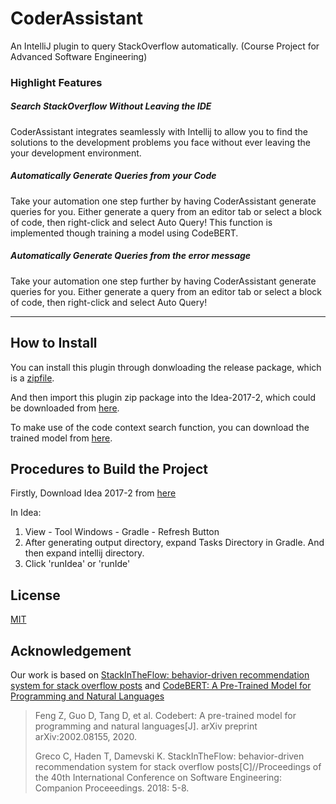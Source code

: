 # CoderAssistant

An IntelliJ plugin to query StackOverflow automatically. (Course Project for Advanced Software Engineering)



### Highlight Features

##### Search StackOverflow Without Leaving the IDE

CoderAssistant integrates seamlessly with Intellij to allow you to find the solutions to the development problems you face without ever leaving the your development environment.



##### Automatically Generate Queries from your Code

Take your automation one step further by having CoderAssistant generate queries for you. Either generate a query from an editor tab or select a block of code, then right-click and select Auto Query! This function is implemented though training a model using CodeBERT.



##### Automatically Generate Queries from the error message

Take your automation one step further by having CoderAssistant generate queries for you. Either generate a query from an editor tab or select a block of code, then right-click and select Auto Query!



********

## How to Install

You can install this plugin through donwloading the release package, which is a [zipfile](https://github.com/JasonZhu-WHU/CoderAssistant/releases/download/v1.0.0/CoderAssistant-1.0.0.jar).

And then import this plugin zip package into the Idea-2017-2, which could be downloaded from [here](https://www.jetbrains.com/idea/download/other.html).

To make use of the code context search function, you can download the trained model from [here](https://github.com/JasonZhu-WHU/CoderAssistantModel). 

## Procedures to Build the Project

Firstly, Download Idea 2017-2 from [here](https://www.jetbrains.com/idea/download/other.html)

In Idea:
1. View - Tool Windows - Gradle - Refresh Button
2. After generating output directory, expand Tasks Directory in Gradle. And then expand intellij directory.
3. Click 'runIdea' or 'runIde'

## License

[MIT](./LICENSE)

## Acknowledgement

Our work is based on [StackInTheFlow: behavior-driven recommendation system for stack overflow posts](https://damevski.github.io/files/greco_icse18_preprint.pdf) and [CodeBERT: A Pre-Trained Model for Programming and Natural Languages](https://arxiv.org/pdf/2002.08155.pdf)

> Feng Z, Guo D, Tang D, et al. Codebert: A pre-trained model for programming and natural languages[J]. arXiv preprint arXiv:2002.08155, 2020.
>
> Greco C, Haden T, Damevski K. StackInTheFlow: behavior-driven recommendation system for stack overflow posts[C]//Proceedings of the 40th International Conference on Software Engineering: Companion Proceeedings. 2018: 5-8.
